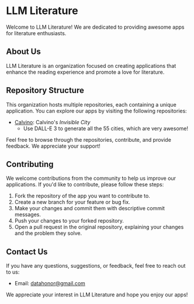 # LLM Literature

Welcome to LLM Literature! We are dedicated to providing awesome apps for literature enthusiasts.

## About Us

LLM Literature is an organization focused on creating applications that enhance the reading experience and promote a love for literature. 

## Repository Structure

This organization hosts multiple repositories, each containing a unique application. You can explore our apps by visiting the following repositories:

- [Calvino](https://github.com/llm-literature/calvino): Calvino's *Invisible City*
  - Use DALL-E 3 to generate all the 55 cities, which are very awesome!


Feel free to browse through the repositories, contribute, and provide feedback. We appreciate your support!

## Contributing

We welcome contributions from the community to help us improve our applications. If you'd like to contribute, please follow these steps:

1. Fork the repository of the app you want to contribute to.
2. Create a new branch for your feature or bug fix.
3. Make your changes and commit them with descriptive commit messages.
4. Push your changes to your forked repository.
5. Open a pull request in the original repository, explaining your changes and the problem they solve.


## Contact Us

If you have any questions, suggestions, or feedback, feel free to reach out to us:

- Email: [datahonor@gmail.com](mailto:datahonor@gmail.com)


We appreciate your interest in LLM Literature and hope you enjoy our apps!

